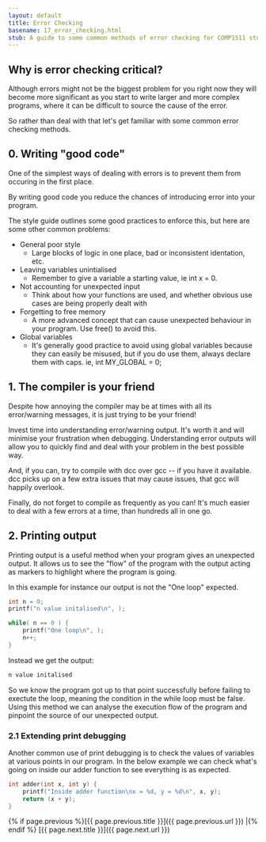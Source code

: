 ```yaml
---
layout: default
title: Error Checking
basename: 17_error_checking.html
stub: A guide to some common methods of error checking for COMP1511 students
---
```


## Why is error checking critical?

Although errors might not be the biggest problem for you right now they will become more significant as you start to write larger and more complex programs, where it can be difficult to source the cause of the error.

So rather than deal with that let's get familiar with some common error checking methods.

## 0. Writing "good code"

One of the simplest ways of dealing with errors is to prevent them from occuring in the first place.

By writing good code you reduce the chances of introducing error into your program.

The style guide outlines some good practices to enforce this, but here are some other common problems:

* General poor style
    * Large blocks of logic in one place, bad or inconsistent identation, etc.
* Leaving variables unintialised
    * Remember to give a variable a starting value, ie int x = 0.
* Not accounting for unexpected input
    * Think about how your functions are used, and whether obvious use cases are being properly dealt with
* Forgetting to free memory
    * A more advanced concept that can cause unexpected behaviour in your program. Use free() to avoid this.
* Global variables
    * It's generally good practice to avoid using global variables because they can easily be misused, but if you do use them, always declare them with caps. ie, int MY_GLOBAL = 0;
    
## 1. The compiler is your friend

Despite how annoying the compiler may be at times with all its error/warning messages, it is just trying to be your friend!

Invest time into understanding error/warning output. It's worth it and will minimise your frustration when debugging. Understanding error outputs will allow you to quickly find and deal with your problem in the best possible way.

And, if you can, try to compile with dcc over gcc -- if you have it available. dcc picks up on a few extra issues that may cause issues, that gcc will happily overlook.

Finally, do not forget to compile as frequently as you can! It's much easier to deal with a few errors at a time, than hundreds all in one go. 

## 2. Printing output

Printing output is a useful method when your program gives an unexpected output. It allows us to see the "flow" of the program with the output acting as markers to highlight where the program is going.

In this example for instance our output is not the "One loop" expected.

```c
int n = 0;
printf("n value initalised\n", );

while( n == 0 ) {
    printf("One loop\n", );
    n++;
}
```
Instead we get the output:

```bash
n value initalised
```

So we know the program got up to that point successfully before failing to exectute the loop, meaning the condition in the while loop must be false. Using this method we can analyse the execution flow of the program and pinpoint the source of our unexpected output.

### 2.1 Extending print debugging

Another common use of print debugging is to check the values of variables at various points in our program. In the below example we can check what's going on inside our adder function to see everything is as expected.

```c
int adder(int x, int y) {
    printf("Inside adder function\nx = %d, y = %d\n", x, y);
    return (x + y);
}
```


{% if page.previous %}[{{ page.previous.title }}]({{ page.previous.url }})
\|{% endif %} [{{ page.next.title }}]({{ page.next.url }})
